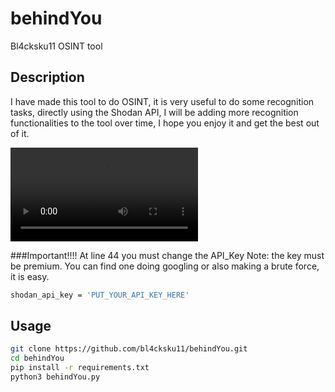# behindYou
Bl4cksku11 OSINT tool

## Description
I have made this tool to do OSINT, it is very useful to do some recognition tasks, directly using the Shodan API, I will be adding more recognition functionalities to the tool over time, I hope you enjoy it and get the best out of it.

<video controls>
  <source src="example/behindYou_example.mp4" type="video/mp4">
</video>

###Important!!!!
At line 44 you must change the API_Key
Note: the key must be premium. You can find one doing googling or also making a brute force, it is easy.
```bash
shodan_api_key = 'PUT_YOUR_API_KEY_HERE'
```

## Usage
```bash
git clone https://github.com/bl4cksku11/behindYou.git
cd behindYou
pip install -r requirements.txt
python3 behindYou.py
```
